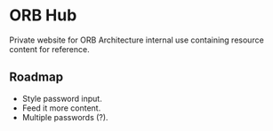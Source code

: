 # ORB Hub

Private website for ORB Architecture internal use containing resource content for reference.

## Roadmap

- Style password input.
- Feed it more content.
- Multiple passwords (?).
